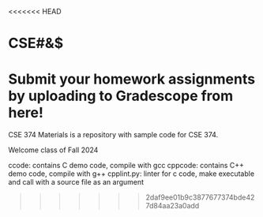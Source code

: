 <<<<<<< HEAD
# CSE#&$

Submit your homework assignments by uploading to Gradescope from here!
=======
CSE 374 Materials is a repository with sample code for CSE 374.

Welcome class of Fall 2024

ccode: contains C demo code, compile with gcc
cppcode: contains C++ demo code, compile with g++
cpplint.py: linter for c code, make executable and call with a source file as an argument
>>>>>>> 2daf9ee01b9c3877677374bde427d84aa23a0add

